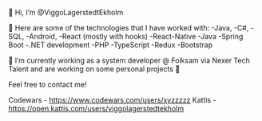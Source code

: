 👋 Hi, I’m @ViggoLagerstedtEkholm

👀 Here are some of the technologies that I have worked with:
-Java, 
-C#, 
-SQL, 
-Android,
-React (mostly with hooks)
-React-Native 
-Java
-Spring Boot
-.NET development
-PHP
-TypeScript
-Redux
-Bootstrap

🌱 I’m currently working as a system developer @ Folksam via Nexer Tech Talent and are working on some personal projects 👀

Feel free to contact me!

Codewars - https://www.codewars.com/users/xyzzzzz
Kattis - https://open.kattis.com/users/viggolagerstedtekholm

<!---
ViggoLagerstedtEkholm/ViggoLagerstedtEkholm is a ✨ special ✨ repository because its `README.md` (this file) appears on your GitHub profile.
You can click the Preview link to take a look at your changes.
--->
